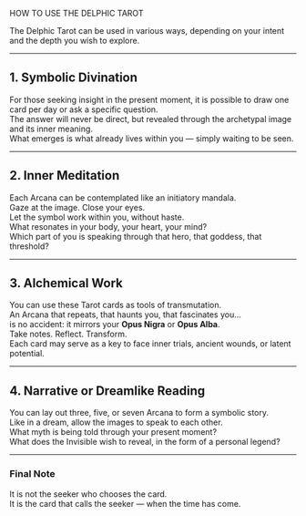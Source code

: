 HOW TO USE THE DELPHIC TAROT

The Delphic Tarot can be used in various ways, depending on your intent and the depth you wish to explore.

---

## 1. Symbolic Divination

For those seeking insight in the present moment, it is possible to draw one card per day or ask a specific question.  
The answer will never be direct, but revealed through the archetypal image and its inner meaning.  
What emerges is what already lives within you — simply waiting to be seen.

---

## 2. Inner Meditation

Each Arcana can be contemplated like an initiatory mandala.  
Gaze at the image. Close your eyes.  
Let the symbol work within you, without haste.  
What resonates in your body, your heart, your mind?  
Which part of you is speaking through that hero, that goddess, that threshold?

---

## 3. Alchemical Work

You can use these Tarot cards as tools of transmutation.  
An Arcana that repeats, that haunts you, that fascinates you...  
is no accident: it mirrors your **Opus Nigra** or **Opus Alba**.  
Take notes. Reflect. Transform.  
Each card may serve as a key to face inner trials, ancient wounds, or latent potential.

---

## 4. Narrative or Dreamlike Reading

You can lay out three, five, or seven Arcana to form a symbolic story.  
Like in a dream, allow the images to speak to each other.  
What myth is being told through your present moment?  
What does the Invisible wish to reveal, in the form of a personal legend?

---

### Final Note

It is not the seeker who chooses the card.  
It is the card that calls the seeker — when the time has come.
